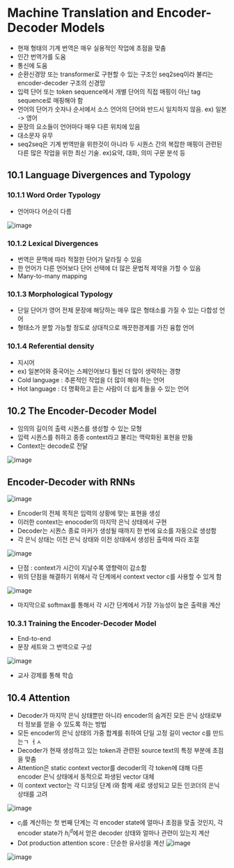 # Machine Translation and Encoder-Decoder Models

- 현재 형태의 기계 번역은 매우 실용적인 작업에 초점을 맞춤
- 인간 번역가를 도움
- 통신에 도움
- 순환신경망 또는 transformer로 구현할 수 있는 구조인 seq2seq이라 불리는 encoder-decoder 구조의 신경망
- 입력 단어 또는 token sequence에서 개별 단어의 직접 매핑이 아닌 tag sequence로 매핑해야 함
- 언어의 단어가 숫자나 순서에서 소스 언어의 단어와 반드시 일치하지 않음. ex) 일본 -> 영어
- 문장의 요소들이 언어마다 매우 다른 위치에 있음
- 대소문자 유무
- seq2seq은 기계 번역만을 위한것이 아니라 두 시퀀스 간의 복잡한 매핑이 관련된 다른 많은 작업을 위한 최신 기술. ex)요약, 대화, 의미 구문 분석 등

## 10.1 Language Divergences and Typology

### 10.1.1 Word Order Typology

- 언어마다 어순이 다름

![image](https://user-images.githubusercontent.com/80622859/204005853-514d9989-e843-4e2e-86a0-b99f6b2cd55f.png)

### 10.1.2 Lexical Divergences

- 번역은 문맥에 따라 적절한 단어가 달라질 수 있음
- 한 언어가 다른 언어보다 단어 선택에 더 많은 문법적 제약을 가할 수 있음
- Many-to-many mapping

### 10.1.3 Morphological Typology

- 단일 단어가 영어 전체 문장에 해당하는 매우 많은 형태소를 가질 수 있는 다합성 언어
- 형태소가 분할 가능할 정도로 상대적으로 깨끗한경계를 가진 융합 언어

### 10.1.4 Referential density

- 지시어 
- ex) 일본어와 중국어는 스페인어보다 훨씬 더 많이 생략하는 경향
- Cold language : 추론적인 작업을 더 많이 해야 하는 언어
- Hot language : 더 명확하고 듣는 사람이 더 쉽게 들을 수 있는 언어

## 10.2 The Encoder-Decoder Model

- 임의의 길이의 출력 시퀀스를 생성할 수 있는 모형
- 입력 시퀀스를 취하고 종종 context라고 불리는 맥락화된 표현을 만듦
- Context는 decode로 전달

![image](https://user-images.githubusercontent.com/80622859/204006577-913f49f1-70cf-459a-9e88-148a2998aa24.png)

## Encoder-Decoder with RNNs

![image](https://user-images.githubusercontent.com/80622859/204006825-b1afddc0-cd02-43ec-968f-b268720dfc6b.png)

- Encoder의 전체 목적은 입력의 상황에 맞는 표현을 생성
- 이러한 context는 enocoder의 마지막 은닉 상태에서 구현
- Decoder는 시퀀스 종료 마커가 생성될 때까지 한 번에 요소를 자동으로 생성함
- 각 은닉 상태는 이전 은닉 상태와 이전 상태에서 생성된 출력에 따라 조절

![image](https://user-images.githubusercontent.com/80622859/204007114-b3c7f5f6-7db3-492a-97de-a5c212b8a48a.png)

- 단점 : context가 시간이 지날수록 영향력이 감소함
- 위의 단점을 해결하기 위해서 각 단계에서 context vector c를 사용할 수 있게 함

![image](https://user-images.githubusercontent.com/80622859/204007195-c416633d-b4db-40aa-91e7-ee8e1d01848e.png)

- 마지막으로 softmax를 통해서 각 시간 단계에서 가장 가능성이 높은 출력을 계산

### 10.3.1 Training the Encoder-Decoder Model

- End-to-end
- 문장 세트와 그 번역으로 구성

![image](https://user-images.githubusercontent.com/80622859/204007408-409aa33c-da56-49af-aef8-0e58be3f6017.png)

- 교사 강제를 통해 학습

## 10.4 Attention

- Decoder가 마지막 은닉 상태뿐만 아니라 encoder의 숨겨진 모든 은닉 상태로부터 정보를 얻을 수 있도록 하는 방법
- 모든 encoder의 은닉 상태의 가중 합계를 취하여 단일 고정 길이 vector c를 만드는ㄱ ㅓㅅ
- Decoder가 현재 생성하고 있는 token과 관련된 source text의 특정 부분에 초점을 맞춤
- Attention은 static context vector를 decoder의 각 token에 대해 다른 encoder 은닉 상태에서 동적으로 파생된 vector 대체
- 이 context vector는 각 디코딩 단계 i와 함께 새로 생성되고 모든 인코더의 은닉 상태를 고려

![image](https://user-images.githubusercontent.com/80622859/204007872-e5c15bad-fedc-40db-b943-7422091eb8b4.png)

- $c_i$를 계산하는 첫 번째 단계는 각 encoder state에 얼마나 초점을 맞출 것인지, 각 encoder state가 $h^d_i$에서 얻은 decoder 상태와 얼마나 관련이 있는지 계산 
- Dot production attention score : 단순한 유사성을 계산
![image](https://user-images.githubusercontent.com/80622859/204008136-94cd2723-1254-4e85-88e8-626102f4736e.png)

![image](https://user-images.githubusercontent.com/80622859/204008156-6c509a07-bd14-4821-a29b-e9b938dfac9e.png)

